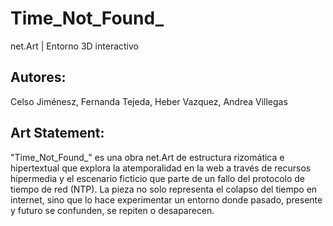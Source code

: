 # Time_Not_Found_
net.Art | Entorno 3D interactivo
## Autores:  
Celso Jiménesz, Fernanda Tejeda, Heber Vazquez, Andrea Villegas
## Art Statement:  
"Time_Not_Found_" es una obra net.Art de estructura rizomática e hipertextual que explora la atemporalidad en la web a través de recursos hipermedia y el escenario ficticio que parte de un fallo del protocolo de tiempo de red (NTP). La pieza no solo representa el colapso del tiempo en internet, sino que lo hace experimentar un entorno donde pasado, presente y futuro se confunden, se repiten o desaparecen. 
